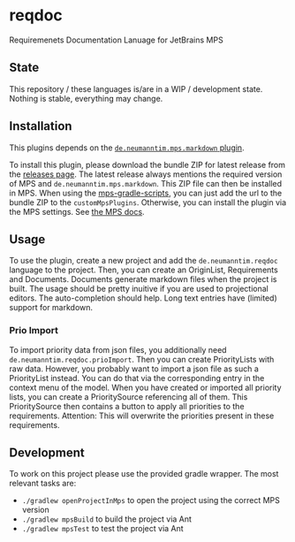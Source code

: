 # reqdoc

Requiremenets Documentation Lanuage for JetBrains MPS

## State

This repository / these languages is/are in a WIP / development state.
Nothing is stable, everything may change.

## Installation

This plugins depends on the [`de.neumanntim.mps.markdown` plugin](https://github.com/neumantm/mps-markdown).

To install this plugin, please download the bundle ZIP for latest release from the [releases page](https://github.com/neumantm/reqdoc/releases).
The latest release always mentions the required version of MPS and `de.neumanntim.mps.markdown`.
This ZIP file can then be installed in MPS.
When using the [mps-gradle-scripts](https://github.com/neumantm/mps-gradle-scripts/), you can just add the url to the bundle ZIP to the `customMpsPlugins`.
Otherwise, you can install the plugin via the MPS settings. See [the MPS docs](https://www.jetbrains.com/help/mps/managing-plugins.html#install_plugin_from_disk).

## Usage

To use the plugin, create a new project and add the `de.neumanntim.reqdoc` language to the project.
Then, you can create an OriginList, Requirements and Documents.
Documents generate markdown files when the project is built.
The usage should be pretty inuitive if you are used to projectional editors.
The auto-completion should help.
Long text entries have (limited) support for markdown.

### Prio Import
To import priority data from json files, you additionally need `de.neumanntim.reqdoc.prioImport`.
Then you can create PriorityLists with raw data.
However, you probably want to import a json file as such a PriorityList instead.
You can do that via the corresponding entry in the context menu of the model.
When you have created or imported all priority lists, you can create a PrioritySource referencing all of them.
This PrioritySource then contains a button to apply all priorities to the requirements.
Attention: This will overwrite the priorities present in these requirements.

## Development

To work on this project please use the provided gradle wrapper.
The most relevant tasks are:

- `./gradlew openProjectInMps` to open the project using the correct MPS version
- `./gradlew mpsBuild` to build the project via Ant
- `./gradlew mpsTest` to test the project via Ant
